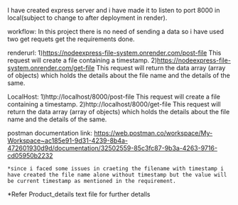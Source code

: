 I have created express server and  i have made it to listen to port 8000 in local(subject to change to after deployment in render).

workflow:
In this project there is no need of sending  a data so i  have used two get requets get the requirements done.

renderurl:
    1)https://nodeexpress-file-system.onrender.com/post-file
        This request will create a file containing a timestamp.
    2)https://nodeexpress-file-system.onrender.com/get-file
        This request will return the data array (array of objects) which holds the details about the file name and the details of the same.
        
LocalHost:
    1)http://localhost/8000/post-file
    This request will create a file containing a timestamp.
    2)http://localhost/8000/get-file
    This request will return the data array (array of objects) which holds the details about the file name and the details of the same.


 postman documentation link:
    https://web.postman.co/workspace/My-Workspace~ac185e91-9d31-4239-8b4a-472601930d9d/documentation/32502559-85c3fc87-9b3a-4263-9716-cd05950b2232

    *since i faced some issues in craeting the filename with timestamp i have created the file name alone without timestamp but the value will be current timestamp as mentioned in the requirement.
   *Refer Product_details text file for further detalls
